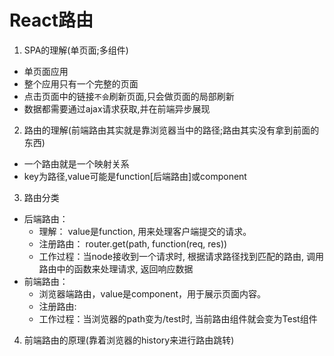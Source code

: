 # React路由
1. SPA的理解(单页面;多组件)
- 单页面应用
- 整个应用只有一个完整的页面
- 点击页面中的链接`不会`刷新页面,只会做页面的局部刷新
- 数据都需要通过ajax请求获取,并在前端异步展现

2. 路由的理解(前端路由其实就是靠浏览器当中的路径;路由其实没有拿到前面的东西)
- 一个路由就是一个映射关系
- key为路径,value可能是function[后端路由]或component

3. 路由分类
- 后端路由：
    - 理解： value是function, 用来处理客户端提交的请求。
    - 注册路由： router.get(path, function(req, res))
    - 工作过程：当node接收到一个请求时, 根据请求路径找到匹配的路由, 调用路由中的函数来处理请求, 返回响应数据
- 前端路由：
    - 浏览器端路由，value是component，用于展示页面内容。
    - 注册路由: <Route path="/test" component={Test}>
    - 工作过程：当浏览器的path变为/test时, 当前路由组件就会变为Test组件

4. 前端路由的原理(靠着浏览器的history来进行路由跳转)

